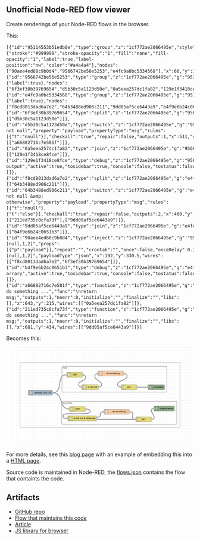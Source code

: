 ## Unofficial Node-RED flow viewer

Create renderings of your Node-RED flows in the browser.

This:

```
[{"id":"95114553b51edb0e","type":"group","z":"1cf772ae2066495e","style":{"stroke":"#999999","stroke-opacity":"1","fill":"none","fill-opacity":"1","label":true,"label-position":"nw","color":"#a4a4a4"},"nodes":["90aee4ed68c9b0d4","9566742be56e5253","e4fc9a0bc5334568"],"x":66,"y":148,"w":1072,"h":420.5},{"id":"9566742be56e5253","type":"group","z":"1cf772ae2066495e","g":"95114553b51edb0e","name":"Fails","style":{"label":true},"nodes":["6f3ef30b39769654","d5b30c5a1123d50e","0a5eea257dc1fa82","129e1f3418ce8fce","a66882716c7e581f"],"x":335,"y":174,"w":706,"h":162},{"id":"e4fc9a0bc5334568","type":"group","z":"1cf772ae2066495e","g":"95114553b51edb0e","name":"Succeeds","style":{"label":true},"nodes":["f8cd8013dad6a7e2","64b3488ed906c211","9dd05af5ce6443a9","b4f9e6b24c0651b3","211ed735c0cfa73f"],"x":334,"y":393,"w":778,"h":149.5},{"id":"6f3ef30b39769654","type":"split","z":"1cf772ae2066495e","g":"9566742be56e5253","name":"","splt":"\\n","spltType":"str","arraySplt":1,"arraySpltType":"len","stream":false,"addname":"","x":411,"y":215,"wires":[["d5b30c5a1123d50e"]]},{"id":"d5b30c5a1123d50e","type":"switch","z":"1cf772ae2066495e","g":"9566742be56e5253","name":"is not null","property":"payload","propertyType":"msg","rules":[{"t":"nnull"}],"checkall":"true","repair":false,"outputs":1,"x":511,"y":295,"wires":[["a66882716c7e581f"]]},{"id":"0a5eea257dc1fa82","type":"join","z":"1cf772ae2066495e","g":"9566742be56e5253","name":"","mode":"auto","build":"object","property":"payload","propertyType":"msg","key":"topic","joiner":"\\n","joinerType":"str","accumulate":"false","timeout":"","count":"","reduceRight":false,"x":760,"y":295,"wires":[["129e1f3418ce8fce"]]},{"id":"129e1f3418ce8fce","type":"debug","z":"1cf772ae2066495e","g":"9566742be56e5253","name":"no output","active":true,"tosidebar":true,"console":false,"tostatus":false,"complete":"payload","targetType":"msg","statusVal":"","statusType":"auto","x":935,"y":295,"wires":[]},{"id":"f8cd8013dad6a7e2","type":"split","z":"1cf772ae2066495e","g":"e4fc9a0bc5334568","name":"","splt":"\\n","spltType":"str","arraySplt":1,"arraySpltType":"len","stream":false,"addname":"","x":429,"y":434,"wires":[["64b3488ed906c211"]]},{"id":"64b3488ed906c211","type":"switch","z":"1cf772ae2066495e","g":"e4fc9a0bc5334568","name":"is not null &amp; otherwise","property":"payload","propertyType":"msg","rules":[{"t":"nnull"},{"t":"else"}],"checkall":"true","repair":false,"outputs":2,"x":460,"y":495.5,"wires":[["211ed735c0cfa73f"],["9dd05af5ce6443a9"]]},{"id":"9dd05af5ce6443a9","type":"join","z":"1cf772ae2066495e","g":"e4fc9a0bc5334568","name":"","mode":"auto","build":"object","property":"payload","propertyType":"msg","key":"topic","joiner":"\\n","joinerType":"str","accumulate":"false","timeout":"","count":"","reduceRight":false,"x":854,"y":501.5,"wires":[["b4f9e6b24c0651b3"]]},{"id":"90aee4ed68c9b0d4","type":"inject","z":"1cf772ae2066495e","g":"95114553b51edb0e","name":"payload: [null,1,2]","props":[{"p":"payload"}],"repeat":"","crontab":"","once":false,"onceDelay":0.1,"topic":"","payload":"[null,1,2]","payloadType":"json","x":192,"y":330.5,"wires":[["f8cd8013dad6a7e2","6f3ef30b39769654"]]},{"id":"b4f9e6b24c0651b3","type":"debug","z":"1cf772ae2066495e","g":"e4fc9a0bc5334568","name":"original arrary","active":true,"tosidebar":true,"console":false,"tostatus":false,"complete":"payload","targetType":"msg","statusVal":"","statusType":"auto","x":986,"y":434,"wires":[]},{"id":"a66882716c7e581f","type":"function","z":"1cf772ae2066495e","g":"9566742be56e5253","name":"... do something ...","func":"\nreturn msg;","outputs":1,"noerr":0,"initialize":"","finalize":"","libs":[],"x":643,"y":215,"wires":[["0a5eea257dc1fa82"]]},{"id":"211ed735c0cfa73f","type":"function","z":"1cf772ae2066495e","g":"e4fc9a0bc5334568","name":"... do something ...","func":"\nreturn msg;","outputs":1,"noerr":0,"initialize":"","finalize":"","libs":[],"x":681,"y":434,"wires":[["9dd05af5ce6443a9"]]}]
```

Becomes this:

![img](https://raw.githubusercontent.com/gorenje/cdn.openmindmap.org/main/flows/1cf772ae2066495e/preview.png)

For more details, see this [blog page](https://blog.openmindmap.org/blog/backticks-in-markdown-and-node-red) with an example of embedding this into a [HTML page](https://blog.openmindmap.org/embed/example.html).


Source code is maintained in Node-RED, the [flows.json](flows.json) contains the flow that containts the code.

## Artifacts

- [GitHub repo](https://github.com/gorenje/node-red-flowviewer-js)
- [Flow that maintains this code](https://flowhub.org/f/3b1289d7ccf9cb0f)
- [Article](https://blog.openmindmap.org/blog/backticks-in-markdown-and-node-red)
- [JS library for browser](https://cdn.openmindmap.org/embed/flowviewer.js)
